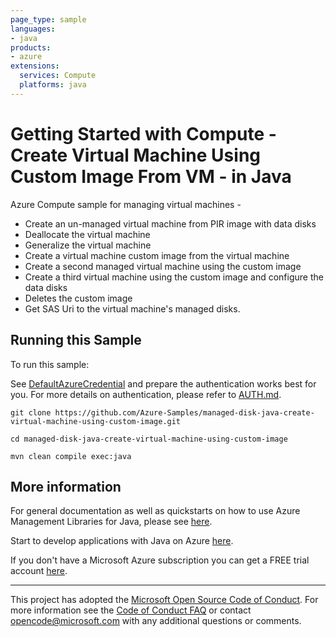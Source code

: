 ```yaml
---
page_type: sample
languages:
- java
products:
- azure
extensions:
  services: Compute
  platforms: java
---
```


# Getting Started with Compute - Create Virtual Machine Using Custom Image From VM - in Java #


  Azure Compute sample for managing virtual machines -
   - Create an un-managed virtual machine from PIR image with data disks
   - Deallocate the virtual machine
   - Generalize the virtual machine
   - Create a virtual machine custom image from the virtual machine
   - Create a second managed virtual machine using the custom image
   - Create a third virtual machine using the custom image and configure the data disks
   - Deletes the custom image
   - Get SAS Uri to the virtual machine's managed disks.
 

## Running this Sample ##

To run this sample:

See [DefaultAzureCredential](https://github.com/Azure/azure-sdk-for-java/tree/master/sdk/identity/azure-identity#defaultazurecredential) and prepare the authentication works best for you. For more details on authentication, please refer to [AUTH.md](https://github.com/Azure/azure-sdk-for-java/blob/master/sdk/resourcemanager/docs/AUTH.md).

    git clone https://github.com/Azure-Samples/managed-disk-java-create-virtual-machine-using-custom-image.git

    cd managed-disk-java-create-virtual-machine-using-custom-image

    mvn clean compile exec:java

## More information ##

For general documentation as well as quickstarts on how to use Azure Management Libraries for Java, please see [here](https://aka.ms/azsdk/java/mgmt).

Start to develop applications with Java on Azure [here](http://azure.com/java).

If you don't have a Microsoft Azure subscription you can get a FREE trial account [here](http://go.microsoft.com/fwlink/?LinkId=330212).

---

This project has adopted the [Microsoft Open Source Code of Conduct](https://opensource.microsoft.com/codeofconduct/). For more information see the [Code of Conduct FAQ](https://opensource.microsoft.com/codeofconduct/faq/) or contact [opencode@microsoft.com](mailto:opencode@microsoft.com) with any additional questions or comments.